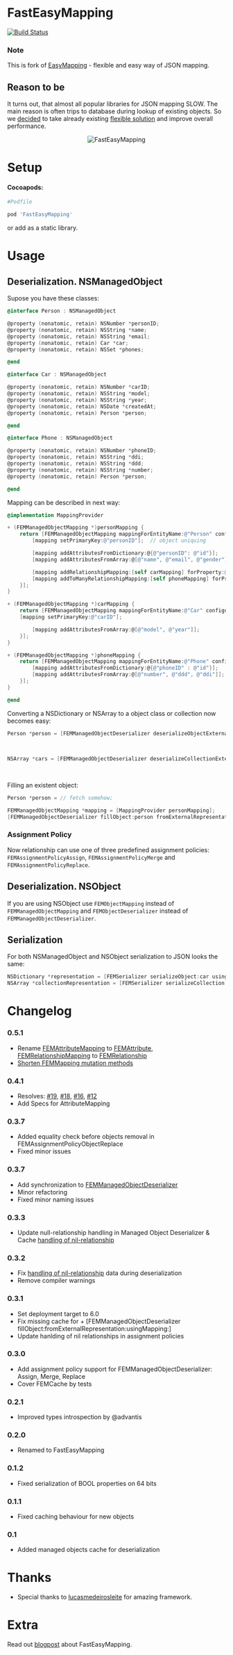 # FastEasyMapping

[![Build Status](https://travis-ci.org/Yalantis/FastEasyMapping.png)](https://travis-ci.org/Yalantis/FastEasyMapping)

### Note
This is fork of [EasyMapping](https://github.com/lucasmedeirosleite/EasyMapping) - flexible and easy way of JSON mapping.

## Reason to be
It turns out, that almost all popular libraries for JSON mapping SLOW. The main reason is often trips to database during lookup of existing objects. So we [decided](http://yalantis.com/blog/2014/03/17/from-json-to-core-data-fast-and-effectively/) to take already existing [flexible solution](https://github.com/lucasmedeirosleite/EasyMapping) and improve overall performance.
<p align="center" >
  <img src="https://raw.githubusercontent.com/Yalantis/FastEasyMapping/efabb88b0831c7ece88e728b9665edc4d3af5b1f/Assets/performance.png" alt="FastEasyMapping" title="FastEasyMapping">
</p>

# Setup

#### Cocoapods:
```ruby
#Podfile

pod 'FastEasyMapping'
```
or add as a static library.

# Usage
## Deserialization. NSManagedObject

Supose you have these classes:

```objective-c
@interface Person : NSManagedObject

@property (nonatomic, retain) NSNumber *personID;
@property (nonatomic, retain) NSString *name;
@property (nonatomic, retain) NSString *email;
@property (nonatomic, retain) Car *car;
@property (nonatomic, retain) NSSet *phones;

@end

@interface Car : NSManagedObject

@property (nonatomic, retain) NSNumber *carID;
@property (nonatomic, retain) NSString *model;
@property (nonatomic, retain) NSString *year;
@property (nonatomic, retain) NSDate *createdAt;
@property (nonatomic, retain) Person *person;

@end

@interface Phone : NSManagedObject

@property (nonatomic, retain) NSNumber *phoneID;
@property (nonatomic, retain) NSString *ddi;
@property (nonatomic, retain) NSString *ddd;
@property (nonatomic, retain) NSString *number;
@property (nonatomic, retain) Person *person;

@end
```

Mapping can be described in next way:

```objective-c
@implementation MappingProvider

+ (FEMManagedObjectMapping *)personMapping {
	return [FEMManagedObjectMapping mappingForEntityName:@"Person" configuration:^(FEMManagedObjectMapping *mapping) {
		[mapping setPrimaryKey:@"personID"];  // object uniquing

		[mapping addAttributesFromDictionary:@{@"personID": @"id"}];
		[mapping addAttributesFromArray:@[@"name", @"email", @"gender"]];

		[mapping addRelationshipMapping:[self carMapping] forProperty:@"car" keyPath:@"car"];
		[mapping addToManyRelationshipMapping:[self phoneMapping] forProperty:@"phones" keyPath:@"phones"];
	}];
}

+ (FEMManagedObjectMapping *)carMapping {
	return [FEMManagedObjectMapping mappingForEntityName:@"Car" configuration:^(FEMManagedObjectMapping *mapping) {
    [mapping setPrimaryKey:@"carID"];

		[mapping addAttributesFromArray:@[@"model", @"year"]];
	}];
}

+ (FEMManagedObjectMapping *)phoneMapping {
	return [FEMManagedObjectMapping mappingForEntityName:@"Phone" configuration:^(FEMManagedObjectMapping *mapping) {
		[mapping addAttributesFromDictionary:@{@"phoneID" : @"id"}];
		[mapping addAttributesFromArray:@[@"number", @"ddd", @"ddi"]];
	}];
}

@end
```


Converting a NSDictionary or NSArray to a object class or collection now becomes easy:

```objective-c
Person *person = [FEMManagedObjectDeserializer deserializeObjectExternalRepresentation:externalRepresentation
                                                                          usingMapping:[MappingProvider personMapping]
                                                                               context:context];

NSArray *cars = [FEMManagedObjectDeserializer deserializeCollectionExternalRepresentation:externalRepresentation
                                                                             usingMapping:[MappingProvider carMapping]
                                                                                  context:moc];
```


Filling an existent object:

```objective-c
Person *person = // fetch somehow;

FEMManagedObjectMapping *mapping = [MappingProvider personMapping];
[FEMManagedObjectDeserializer fillObject:person fromExternalRepresentation:externalRepresentation usingMapping:mapping];
```

### Assignment Policy

Now relationship can use one of three predefined assignment policies: `FEMAssignmentPolicyAssign`, `FEMAssignmentPolicyMerge` and `FEMAssignmentPolicyReplace`.

## Deserialization. NSObject

If you are using NSObject use `FEMObjectMapping` instead of `FEMManagedObjectMapping` and  `FEMObjectDeserializer` instead of `FEMManagedObjectDeserializer`.

## Serialization

For both NSManagedObject and NSObject serialization to JSON looks the same:

```objective-c
NSDictionary *representation = [FEMSerializer serializeObject:car usingMapping:[MappingProvider carMapping]];
NSArray *collectionRepresentation = [FEMSerializer serializeCollection:cars usingMapping:[MappingProvider carMapping]];
```

# Changelog

### 0.5.1
- Rename [FEMAttributeMapping](https://github.com/Yalantis/FastEasyMapping/blob/0.5.1/FastEasyMapping/Source/Core/Mapping/Attribute/FEMAttributeMapping.h) to [FEMAttribute](https://github.com/Yalantis/FastEasyMapping/blob/0.5.1/FastEasyMapping/Source/Core/Mapping/Attribute/FEMAttribute.h), [FEMRelationshipMapping](https://github.com/Yalantis/FastEasyMapping/blob/0.5.1/FastEasyMapping/Source/Core/Mapping/Relationship/FEMRelationshipMapping.h) to [FEMRelationship](https://github.com/Yalantis/FastEasyMapping/blob/0.5.1/FastEasyMapping/Source/Core/Mapping/Relationship/FEMRelationship.h)
- [Shorten FEMMapping mutation methods](https://github.com/Yalantis/FastEasyMapping/blob/0.5.1/FastEasyMapping/Source/Core/Mapping/FEMMapping.h#L42)

### 0.4.1
- Resolves: [#19](https://github.com/Yalantis/FastEasyMapping/issues/19), [#18](https://github.com/Yalantis/FastEasyMapping/issues/18), [#16](https://github.com/Yalantis/FastEasyMapping/issues/16), [#12](https://github.com/Yalantis/FastEasyMapping/issues/12)
- Add Specs for AttributeMapping

### 0.3.7
- Added equality check before objects removal in FEMAssignmentPolicyObjectReplace
- Fixed minor issues


### 0.3.7
- Add synchronization to [FEMManagedObjectDeserializer](https://github.com/Yalantis/FastEasyMapping/blob/release/0.3.7/FastEasyMapping/Source/Core/Deserializer/FEMManagedObjectDeserializer.h#L43)
- Minor refactoring
- Fixed minor naming issues

### 0.3.3
- Update null-relationship handling in Managed Object Deserializer & Cache [handling of nil-relationship](https://github.com/Yalantis/FastEasyMapping/issues/7)

### 0.3.2
- Fix [handling of nil-relationship](https://github.com/Yalantis/FastEasyMapping/issues/7) data during deserialization
- Remove compiler warnings

### 0.3.1
- Set deployment target to 6.0
- Fix missing cache for + [FEMManagedObjectDeserializer fillObject:fromExternalRepresentation:usingMapping:]
- Update hanlding of nil relationships in assignment policies

### 0.3.0
- Add assignment policy support for FEMManagedObjectDeserializer: Assign, Merge, Replace
- Cover FEMCache by tests

### 0.2.1
- Improved types introspection by @advantis

### 0.2.0
- Renamed to FastEasyMapping

### 0.1.2
- Fixed serialization of BOOL properties on 64 bits

### 0.1.1
- Fixed caching behaviour for new objects

### 0.1
- Added managed objects cache for deserialization

# Thanks
* Special thanks to [lucasmedeirosleite](https://github.com/lucasmedeirosleite) for amazing framework.

# Extra
Read out [blogpost](http://yalantis.com/blog/from-json-to-core-data-fast-and-effectively/) about FastEasyMapping.
